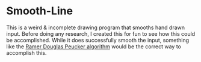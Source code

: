 # Smooth-Line
 
This is a weird & incomplete drawing program that smooths hand drawn input. Before doing any research, I created this for fun to see how this could be accomplished. While it does successfully smooth the input, something like the [Ramer Douglas Peucker algorithm](https://en.wikipedia.org/wiki/Ramer–Douglas–Peucker_algorithm) would be the correct way to accomplish this.
